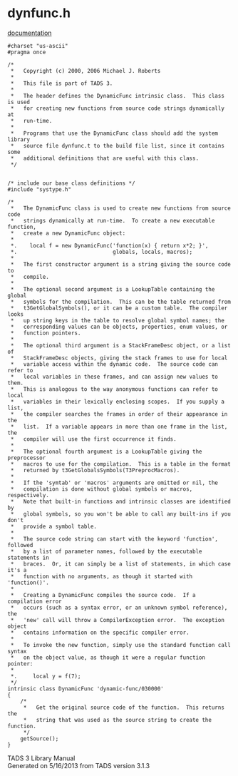 # dynfunc.h

[documentation](../file/dynfunc.h.html)

    #charset "us-ascii"
    #pragma once

    /* 
     *   Copyright (c) 2000, 2006 Michael J. Roberts
     *   
     *   This file is part of TADS 3.
     *   
     *   The header defines the DynamicFunc intrinsic class.  This class is used
     *   for creating new functions from source code strings dynamically at
     *   run-time.
     *   
     *   Programs that use the DynamicFunc class should add the system library
     *   source file dynfunc.t to the build file list, since it contains some
     *   additional definitions that are useful with this class.  
     */


    /* include our base class definitions */
    #include "systype.h"

    /*
     *   The DynamicFunc class is used to create new functions from source code
     *   strings dynamically at run-time.  To create a new executable function,
     *   create a new DynamicFunc object:
     *   
     *.    local f = new DynamicFunc('function(x) { return x*2; }',
     *.                              globals, locals, macros);
     *   
     *   The first constructor argument is a string giving the source code to
     *   compile.
     *   
     *   The optional second argument is a LookupTable containing the global
     *   symbols for the compilation.  This can be the table returned from
     *   t3GetGlobalSymbols(), or it can be a custom table.  The compiler looks
     *   up string keys in the table to resolve global symbol names; the
     *   corresponding values can be objects, properties, enum values, or
     *   function pointers.
     *   
     *   The optional third argument is a StackFrameDesc object, or a list of
     *   StackFrameDesc objects, giving the stack frames to use for local
     *   variable access within the dynamic code.  The source code can refer to
     *   local variables in these frames, and can assign new values to them.
     *   This is analogous to the way anonymous functions can refer to local
     *   variables in their lexically enclosing scopes.  If you supply a list,
     *   the compiler searches the frames in order of their appearance in the
     *   list.  If a variable appears in more than one frame in the list, the
     *   compiler will use the first occurrence it finds. 
     *   
     *   The optional fourth argument is a LookupTable giving the preprocessor
     *   macros to use for the compilation.  This is a table in the format
     *   returned by t3GetGlobalsSymbols(T3PreprocMacros).
     *   
     *   If the 'symtab' or 'macros' arguments are omitted or nil, the
     *   compilation is done without global symbols or macros, respectively.
     *   Note that built-in functions and intrinsic classes are identified by
     *   global symbols, so you won't be able to call any built-ins if you don't
     *   provide a symbol table.
     *   
     *   The source code string can start with the keyword 'function', followed
     *   by a list of parameter names, followed by the executable statements in
     *   braces.  Or, it can simply be a list of statements, in which case it's a
     *   function with no arguments, as though it started with 'function()'.
     *   
     *   Creating a DynamicFunc compiles the source code.  If a compilation error
     *   occurs (such as a syntax error, or an unknown symbol reference), the
     *   'new' call will throw a CompilerException error.  The exception object
     *   contains information on the specific compiler error.
     *   
     *   To invoke the new function, simply use the standard function call syntax
     *   on the object value, as though it were a regular function pointer:
     *   
     *.     local y = f(7);
     */
    intrinsic class DynamicFunc 'dynamic-func/030000'
    {
        /*
         *   Get the original source code of the function.  This returns the
         *   string that was used as the source string to create the function.  
         */
        getSource();
    }

<div class="ftr">

TADS 3 Library Manual  
Generated on 5/16/2013 from TADS version 3.1.3

</div>

